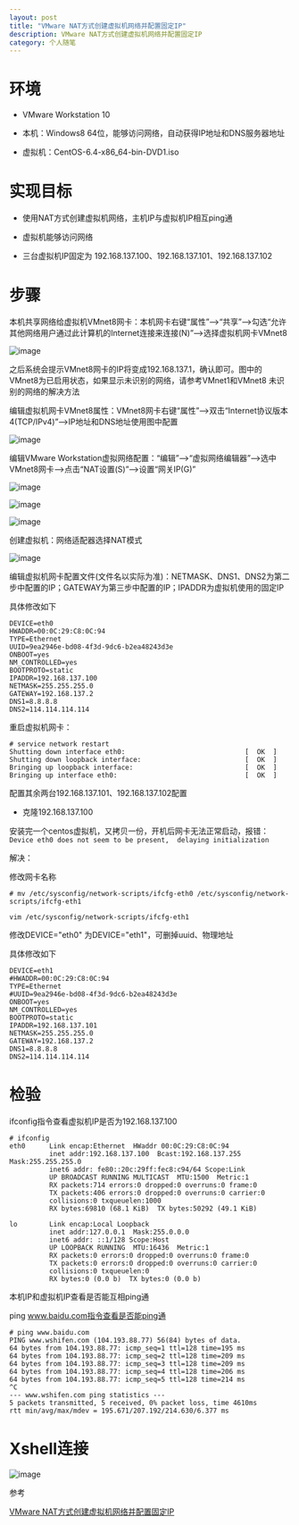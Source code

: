 ```yaml
---
layout: post
title: "VMware NAT方式创建虚拟机网络并配置固定IP"
description: VMware NAT方式创建虚拟机网络并配置固定IP
category: 个人随笔
---
```


# 环境

- VMware Workstation 10

- 本机：Windows8 64位，能够访问网络，自动获得IP地址和DNS服务器地址

- 虚拟机：CentOS-6.4-x86_64-bin-DVD1.iso

# 实现目标
- 使用NAT方式创建虚拟机网络，主机IP与虚拟机IP相互ping通

- 虚拟机能够访问网络

- 三台虚拟机IP固定为 192.168.137.100、192.168.137.101、192.168.137.102

# 步骤
本机共享网络给虚拟机VMnet8网卡：本机网卡右键“属性”-->“共享”-->勾选“允许其他网络用户通过此计算机的Internet连接来连接(N)”-->选择虚拟机网卡VMnet8

![image](https://jasperbalcony.github.io/images/vm/vm-1.png)

之后系统会提示VMnet8网卡的IP将变成192.168.137.1，确认即可。图中的VMnet8为已启用状态，如果显示未识别的网络，请参考VMnet1和VMnet8 未识别的网络的解决方法

编辑虚拟机网卡VMnet8属性：VMnet8网卡右键“属性”-->双击“Internet协议版本4(TCP/IPv4)”-->IP地址和DNS地址使用图中配置

![image](https://jasperbalcony.github.io/images/vm/vm-2.png)

编辑VMware Workstation虚拟网络配置：“编辑”-->“虚拟网络编辑器”-->选中VMnet8网卡-->点击“NAT设置(S)”-->设置“网关IP(G)”

![image](https://jasperbalcony.github.io/images/vm/vm-3.png)

![image](https://jasperbalcony.github.io/images/vm/vm-4.png)

![image](https://jasperbalcony.github.io/images/vm/vm-5.png)

创建虚拟机：网络适配器选择NAT模式

![image](https://jasperbalcony.github.io/images/vm/vm-6.png)


编辑虚拟机网卡配置文件(文件名以实际为准)：NETMASK、DNS1、DNS2为第二步中配置的IP；GATEWAY为第三步中配置的IP；IPADDR为虚拟机使用的固定IP

具体修改如下
```
DEVICE=eth0
HWADDR=00:0C:29:C8:0C:94
TYPE=Ethernet
UUID=9ea2946e-bd08-4f3d-9dc6-b2ea48243d3e
ONBOOT=yes
NM_CONTROLLED=yes
BOOTPROTO=static
IPADDR=192.168.137.100
NETMASK=255.255.255.0
GATEWAY=192.168.137.2
DNS1=8.8.8.8
DNS2=114.114.114.114
```


重启虚拟机网卡：

```
# service network restart
Shutting down interface eth0:                              [  OK  ]
Shutting down loopback interface:                          [  OK  ]
Bringing up loopback interface:                            [  OK  ]
Bringing up interface eth0:                                [  OK  ]

```

配置其余两台192.168.137.101、192.168.137.102配置

- 克隆192.168.137.100

安装完一个centos虚拟机，又拷贝一份，开机后网卡无法正常启动，报错：`Device eth0 does not seem to be present, 
delaying initialization`

解决：

修改网卡名称
```
# mv /etc/sysconfig/network-scripts/ifcfg-eth0 /etc/sysconfig/network-scripts/ifcfg-eth1
```

```
vim /etc/sysconfig/network-scripts/ifcfg-eth1
```
修改DEVICE="eth0" 为DEVICE="eth1"，可删掉uuid、物理地址

具体修改如下
```
DEVICE=eth1
#HWADDR=00:0C:29:C8:0C:94
TYPE=Ethernet
#UUID=9ea2946e-bd08-4f3d-9dc6-b2ea48243d3e
ONBOOT=yes
NM_CONTROLLED=yes
BOOTPROTO=static
IPADDR=192.168.137.101
NETMASK=255.255.255.0
GATEWAY=192.168.137.2
DNS1=8.8.8.8
DNS2=114.114.114.114
```

# 检验

ifconfig指令查看虚拟机IP是否为192.168.137.100

```
# ifconfig
eth0      Link encap:Ethernet  HWaddr 00:0C:29:C8:0C:94  
          inet addr:192.168.137.100  Bcast:192.168.137.255  Mask:255.255.255.0
          inet6 addr: fe80::20c:29ff:fec8:c94/64 Scope:Link
          UP BROADCAST RUNNING MULTICAST  MTU:1500  Metric:1
          RX packets:714 errors:0 dropped:0 overruns:0 frame:0
          TX packets:406 errors:0 dropped:0 overruns:0 carrier:0
          collisions:0 txqueuelen:1000 
          RX bytes:69810 (68.1 KiB)  TX bytes:50292 (49.1 KiB)

lo        Link encap:Local Loopback  
          inet addr:127.0.0.1  Mask:255.0.0.0
          inet6 addr: ::1/128 Scope:Host
          UP LOOPBACK RUNNING  MTU:16436  Metric:1
          RX packets:0 errors:0 dropped:0 overruns:0 frame:0
          TX packets:0 errors:0 dropped:0 overruns:0 carrier:0
          collisions:0 txqueuelen:0 
          RX bytes:0 (0.0 b)  TX bytes:0 (0.0 b)
```

本机IP和虚拟机IP查看是否能互相ping通

ping www.baidu.com指令查看是否能ping通
```
# ping www.baidu.com
PING www.wshifen.com (104.193.88.77) 56(84) bytes of data.
64 bytes from 104.193.88.77: icmp_seq=1 ttl=128 time=195 ms
64 bytes from 104.193.88.77: icmp_seq=2 ttl=128 time=209 ms
64 bytes from 104.193.88.77: icmp_seq=3 ttl=128 time=209 ms
64 bytes from 104.193.88.77: icmp_seq=4 ttl=128 time=206 ms
64 bytes from 104.193.88.77: icmp_seq=5 ttl=128 time=214 ms
^C
--- www.wshifen.com ping statistics ---
5 packets transmitted, 5 received, 0% packet loss, time 4610ms
rtt min/avg/max/mdev = 195.671/207.192/214.630/6.377 ms

```

# Xshell连接

![image](https://jasperbalcony.github.io/images/vm/vm-7.png)

参考

[VMware NAT方式创建虚拟机网络并配置固定IP](https://segmentfault.com/a/1190000008743806)